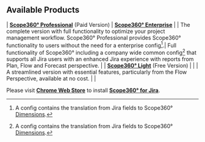 <!-- markdownlint-disable MD041 -->
## Available Products

| [**Scope360° Professional**](../products/professional.html) (Paid Version) | [**Scope360° Enterprise**](../products/enterprise.html) |
| The complete version with full functionality to optimize your project management workflow. Scope360° Professional provides Scope360° functionality to users without the need for a enterprise config[^1].| Full functionality of Scope360° including a company wide common config[^1] that supports all Jira users with an enhanced Jira experience with reports from Plan, Flow and Forecast perspective. |
| [**Scope360° Light**](../products/light.html) (Free Version) | |
| A streamlined version with essential features, particularly from the Flow Perspective, available at no cost. | |

Please visit **[Chrome Web Store](https://chrome.google.com/webstore/detail/flow-companion-for-jira/kbppfmkmcilakibigimbnohnbefifaao)** to install **[Scope360° for Jira](https://chrome.google.com/webstore/detail/flow-companion-for-jira/kbppfmkmcilakibigimbnohnbefifaao)**.

[^1]: A config contains the translation from Jira fields to Scope360° [Dimensions](/#Dimensions).
